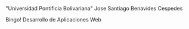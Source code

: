 "Universidad Pontificia Bolivariana"
Jose Santiago Benavides Cespedes

Bingo! Desarrollo de Aplicaciones Web